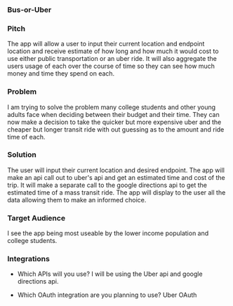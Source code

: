 ### Bus-or-Uber

### Pitch

The app will allow a user to input their current location and endpoint location and receive estimate of how long and how much it would cost to use either public transportation or an uber ride.  It will also aggregate the users usage of each over the course of time so they can see how much money and time they spend on each.  

### Problem

I am trying to solve the problem many college students and other young adults face when deciding between their budget and their time.  They can now make a decision to take the quicker but more expensive uber and the cheaper but longer transit ride with out guessing as to the amount and ride time of each.

### Solution

The user will input their current location and desired endpoint.  The app will make an api call out to uber's api and get an estimated time and cost of the trip.  It will make a separate call to the google directions api to get the estimated time of a mass transit ride.  The app will display to the user all the data allowing them to make an informed choice.  

### Target Audience

I see the app being most useable by the lower income population and college students.

### Integrations

* Which APIs will you use?  I will be using the Uber api and google directions api.

* Which OAuth integration are you planning to use?  Uber OAuth
